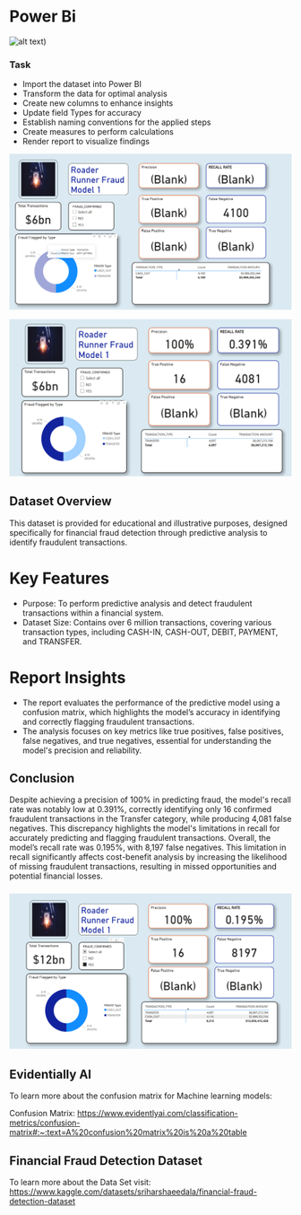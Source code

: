 # Power  Bi 
![alt text](https://th.bing.com/th/id/OIP.perUvYXHjEagQZb1opY7JAAAAA?rs=1&pid=ImgDetMain))

### Task 

* Import the dataset into Power BI
* Transform the data for optimal analysis
* Create new columns to enhance insights
* Update field Types for accuracy
* Establish naming conventions for the applied steps
* Create measures to perform calculations
* Render report to visualize findings

![image](RR_Resources/RR2_FN_4100.png)

![image](RR_Resources/RR_4.png)

## Dataset Overview

This dataset is provided for educational and illustrative purposes, designed specifically for financial fraud detection through predictive analysis to identify fraudulent transactions.

# Key Features

* Purpose: To perform predictive analysis and detect fraudulent transactions within a financial system.
* Dataset Size: Contains over 6 million transactions, covering various transaction types, including CASH-IN, CASH-OUT, DEBIT, PAYMENT, and TRANSFER.

# Report Insights

* The report evaluates the performance of the predictive model using a confusion matrix, which highlights the model’s accuracy in identifying and correctly flagging fraudulent transactions.
* The analysis focuses on key metrics like true positives, false positives, false negatives, and true negatives, essential for understanding the model's precision and reliability.


## Conclusion

Despite achieving a precision of 100% in predicting fraud, the model's recall rate was notably low at 0.391%, correctly identifying only 16 confirmed fraudulent transactions in the Transfer category, while producing 4,081 false negatives. This discrepancy highlights the model's limitations in recall for accurately predicting and flagging fraudulent transactions. Overall, the model’s recall rate was 0.195%, with 8,197 false negatives. This limitation in recall significantly affects cost-benefit analysis by increasing the likelihood of missing fraudulent transactions, resulting in missed opportunities and potential financial losses.


###


![image](RR_Resources/RR1_16_8197.png)


## Evidentially AI

To learn more about the confusion matrix for Machine learning models:

Confusion Matrix: https://www.evidentlyai.com/classification-metrics/confusion-matrix#:~:text=A%20confusion%20matrix%20is%20a%20table


## Financial Fraud Detection Dataset

To learn more about the Data Set visit: 
https://www.kaggle.com/datasets/sriharshaeedala/financial-fraud-detection-dataset






